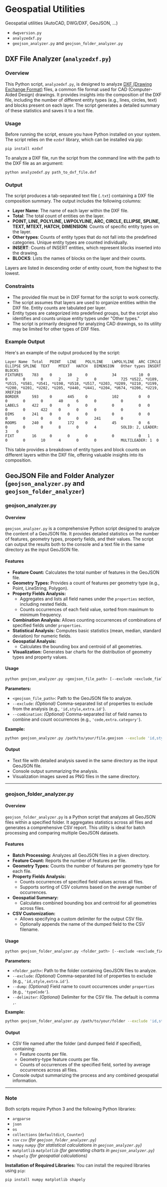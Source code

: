 # Geospatial Utilities
Geospatial utilities (AutoCAD, DWG/DXF, GeoJSON, ...)
- `dwgversion.py`
- `analyzedxf.py`
- `geojson_analyzer.py` and `geojson_folder_analyzer.py`

## DXF File Analyzer (`analyzedxf.py`)

### Overview

This Python script, `analyzedxf.py`, is designed to analyze [DXF (Drawing Exchange Format)](https://www.adobe.com/creativecloud/file-types/image/vector/dxf-file.html) files, a common file format used for CAD (Computer-Aided Design) drawings. It provides insights into the composition of the DXF file, including the number of different entity types (e.g., lines, circles, text) and blocks present on each layer. The script generates a detailed summary of these statistics and saves it to a text file.

### Usage

Before running the script, ensure you have Python installed on your system. The script relies on the `ezdxf` library, which can be installed via pip:

```
pip install ezdxf
```

To analyze a DXF file, run the script from the command line with the path to the DXF file as an argument:

```
python analyzedxf.py path_to_dxf_file.dxf
```

### Output

The script produces a tab-separated text file (`.txt`) containing a DXF file composition summary. The output includes the following columns:

- **Layer Name**: The name of each layer within the DXF file.
- **Total**: The total count of entities on the layer.
- **POINT, LINE, POLYLINE, LWPOLYLINE, ARC, CIRCLE, ELLIPSE, SPLINE, TEXT, MTEXT, HATCH, DIMENSION**: Counts of specific entity types on the layer.
- **Other types**: Counts of entity types that do not fall into the predefined categories. Unique entity types are counted individually.
- **INSERT**: Counts of INSERT entities, which represent blocks inserted into the drawing.
- **BLOCKS**: Lists the names of blocks on the layer and their counts.

Layers are listed in descending order of entity count, from the highest to the lowest.

### Constraints

- The provided file must be in DXF format for the script to work correctly.
- The script assumes that layers are used to organize entities within the DXF file. Entity counts are tabulated per layer.
- Entity types are categorized into predefined groups, but the script also identifies and counts unique entity types under "Other types."
- The script is primarily designed for analyzing CAD drawings, so its utility may be limited for other types of DXF files.

### Example Output

Here's an example of the output produced by the script:

```
Layer Name  Total   POINT   LINE    POLYLINE    LWPOLYLINE  ARC CIRCLE  ELLIPSE SPLINE  TEXT    MTEXT   HATCH   DIMENSION   Other types INSERT  BLOCKS
FIXTURES    783     0       10      0           34          10  0       0       0       0       2       2       0           725 *U522, *U189, *U515, *U581, *U541, *U198, *U518, *U517, *U203, *U209, *U210, *U199, *U200, *U201, *U202, *U205, *U440, *U441, *U204, *U674, *U206, *U219, XREF2$0
BORDER      593     0       445     0           102         0   0       0       0       0       40      6       0           0
LABELS      422     0       0       0           0           0   0       0       0       422     0       0       0           0
DIMS        241     0       0       0           0           0   0       0       0       0       0       0       241         0
ROOMS       240     0       172     0           45          0   6       0       0       0       8       0       4           SOLID: 2, LEADER: 3    0
FIXT        16      0       0       0           0           0   1       0       0       10      4       0       0           MULTILEADER: 1  0
```

This table provides a breakdown of entity types and block counts on different layers within the DXF file, offering valuable insights into its composition.

## GeoJSON File and Folder Analyzer (`geojson_analyzer.py` and `geojson_folder_analyzer`)

### geojson_analyzer.py

#### Overview
`geojson_analyzer.py` is a comprehensive Python script designed to analyze the content of a GeoJSON file. It provides detailed statistics on the number of features, geometry types, property fields, and their values. The script can output the results both to the console and a text file in the same directory as the input GeoJSON file.

#### Features 
- **Feature Count:**  Calculates the total number of features in the GeoJSON file.
- **Geometry Types:**  Provides a count of features per geometry type (e.g., Point, LineString, Polygon).
- **Property Fields Analysis:**  
  - Aggregates and lists all field names under the `properties` section, including nested fields.
  - Counts occurrences of each field value, sorted from maximum to minimum frequency.
- **Combination Analysis:**  Allows counting occurrences of combinations of specified fields under `properties`.
- **Statistical Analysis:**  Computes basic statistics (mean, median, standard deviation) for numeric fields.
- **Geospatial Analysis:** 
  - Calculates the bounding box and centroid of all geometries.
- **Visualization:**  Generates bar charts for the distribution of geometry types and property values.

#### Usage 
```sh
python geojson_analyzer.py <geojson_file_path> [--exclude <exclude_fields>] [--combination <combination_fields>]
```

**Parameters:**  
- `<geojson_file_path>`: Path to the GeoJSON file to analyze.
- `--exclude`: *(Optional)* Comma-separated list of properties to exclude from the analysis (e.g., `'id,style,extra.id'`).
- `--combination`: *(Optional)* Comma-separated list of field names to combine and count occurrences (e.g., `'code,extra.category'`).

**Example:** 
```sh
python geojson_analyzer.py /path/to/your/file.geojson --exclude 'id,style,extra.id' --combination 'code, extra.category'
```

#### Output 
- Text file with detailed analysis saved in the same directory as the input GeoJSON file.
- Console output summarizing the analysis.
- Visualization images saved as PNG files in the same directory.

---

### geojson_folder_analyzer.py

#### Overview
`geojson_folder_analyzer.py` is a Python script that analyzes all GeoJSON files within a specified folder. It aggregates statistics across all files and generates a comprehensive CSV report. This utility is ideal for batch processing and comparing multiple GeoJSON datasets.

#### Features 
- **Batch Processing:**  Analyzes all GeoJSON files in a given directory. 
- **Feature Count:**  Reports the number of features per file.
- **Geometry Types:**  Counts the number of features per geometry type for each file.
- **Property Fields Analysis:** 
  - Counts occurrences of specified field values across all files.
  - Supports sorting of CSV columns based on the average number of occurrences.
- **Geospatial Summary:** 
  - Calculates combined bounding box and centroid for all geometries across files.
- **CSV Customization:** 
  - Allows specifying a custom delimiter for the output CSV file.
  - Optionally appends the name of the dumped field to the CSV filename.

#### Usage 
```sh
python geojson_folder_analyzer.py <folder_path> [--exclude <exclude_fields>] [--dump <dump_field>] [--delimiter <csv_delimiter>]
```

**Parameters:**  
- `<folder_path>`: Path to the folder containing GeoJSON files to analyze. 
- `--exclude`: *(Optional)* Comma-separated list of properties to exclude (e.g., `'id,style,extra.id'`).
- `--dump`: *(Optional)* Field name to count occurrences under `properties` (e.g., `'typeCode'`).
- `--delimiter`: *(Optional)* Delimiter for the CSV file. The default is comma `,`.

**Example:** 
```sh
python geojson_folder_analyzer.py /path/to/your/folder --exclude 'id,style,extra.id' --dump 'code' --delimiter ';'
```

#### Output 
- CSV file named after the folder (and dumped field if specified), containing:
  - Feature counts per file.
  - Geometry-type feature counts per file.
  - Counts of occurrences of the specified field, sorted by average occurrences across all files.
- Console output summarizing the process and any combined geospatial information.

---

### Note
Both scripts require Python 3 and the following Python libraries: 
- `argparse`
- `json`
- `os`
- `collections` (`defaultdict`, `Counter`)
- `csv` *`csv` (for `geojson_folder_analyzer.py`)*
- `numpy` *`numpy` (for statistical calculations in `geojson_analyzer.py`)*
- `matplotlib` *`matplotlib` (for generating charts in `geojson_analyzer.py`)*
- `shapely` *(for geospatial calculations)*

**Installation of Required Libraries:** You can install the required libraries using `pip`:

```sh
pip install numpy matplotlib shapely
```
